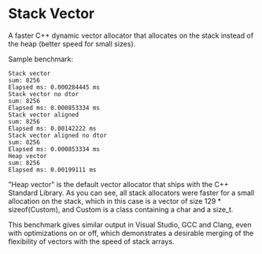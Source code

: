 # Stack Vector

A faster C++ dynamic vector allocator that allocates on the stack instead of the heap (better speed for small sizes).

Sample benchmark:
```
Stack vector
sum: 8256
Elapsed ms: 0.000284445 ms
Stack vector no dtor
sum: 8256
Elapsed ms: 0.000853334 ms
Stack vector aligned
sum: 8256
Elapsed ms: 0.00142222 ms
Stack vector aligned no dtor
sum: 8256
Elapsed ms: 0.000853334 ms
Heap vector
sum: 8256
Elapsed ms: 0.00199111 ms
```
"Heap vector" is the default vector allocator that ships with the C++ Standard Library. As you can see, all stack allocators were faster for a small allocation on the stack, which in this case is a vector of size 129 * sizeof(Custom), and Custom is a class containing a char and a size_t.

This benchmark gives similar output in Visual Studio, GCC and Clang, even with optimizations on or off, which demonstrates a desirable merging of the flexibility of vectors with the speed of stack arrays.
